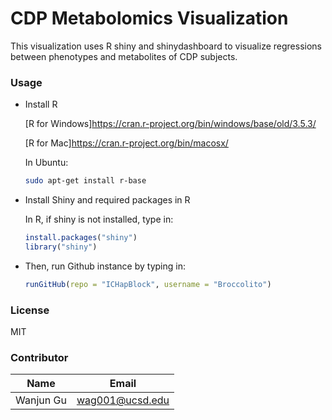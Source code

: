 # CDP Metabolomics Visualization
This visualization uses R shiny and shinydashboard to visualize regressions between phenotypes and metabolites of CDP subjects.



### Usage

- Install R

  [R for Windows]https://cran.r-project.org/bin/windows/base/old/3.5.3/

  [R for Mac]https://cran.r-project.org/bin/macosx/

  In Ubuntu:

  ```bash
  sudo apt-get install r-base
  ```

- Install Shiny and required packages in R

  In R, if shiny is not installed, type in:

  ```R
  install.packages("shiny")
  library("shiny")
  ```

- Then, run Github instance by typing in:

  ```R
  runGitHub(repo = "ICHapBlock", username = "Broccolito")
  ```


### License

MIT



### Contributor

| Name      | Email           |
| --------- | --------------- |
| Wanjun Gu | wag001@ucsd.edu |